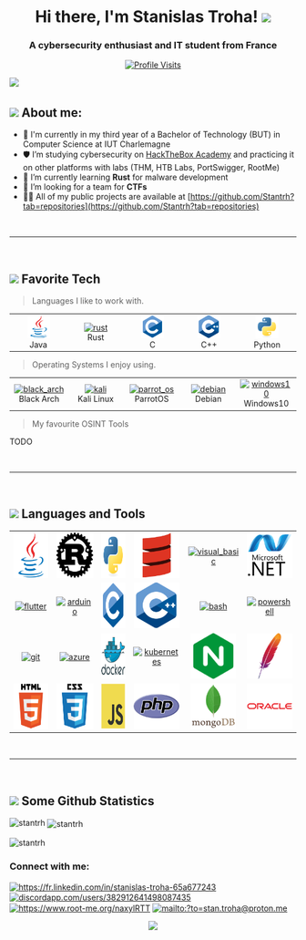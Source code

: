 <h1 align="center"> Hi there, I'm Stanislas Troha! <img height="30px" src="https://github.com/raghavk16/raghavk16/raw/master/octo.gif"></h1>
<h3 align="center">A cybersecurity enthusiast and IT student from France</h3>

<p align="center">
  <a href="https://media4.giphy.com/media/l0HlCtvUayCgoNGog/giphy.gif">
    <img src="https://media4.giphy.com/media/l0HlCtvUayCgoNGog/giphy.gif" alt="Profile Visits" />
  </a>
</p>



  ![](https://komarev.com/ghpvc/?username=stantrh&label=Profile%20Visits&color=blue&style=for-the-badge)
  
<h2 align="left"><img src="https://github.com/TheDudeThatCode/TheDudeThatCode/blob/master/Assets/Developer.gif" width="45" /> About me: </h2>

- 🏫 I'm currently in my third year of a Bachelor of Technology (BUT) in Computer Science at IUT Charlemagne
- 🛡 I’m studying cybersecurity on [HackTheBox Academy](https://academy.hackthebox.com/) and practicing it on other platforms with labs (THM, HTB Labs, PortSwigger, RootMe)
- 🔭 I’m currently learning **Rust** for malware development
- 🤝 I’m looking for a team for **CTFs**
- 👨‍💻 All of my public projects are available at [https://github.com/Stantrh?tab=repositories](https://github.com/Stantrh?tab=repositories)
<br>

***

<br>

<h2 align="left"><img src="https://github.com/TheDudeThatCode/TheDudeThatCode/blob/master/Assets/Rocket.gif" width="25" /> Favorite Tech</h2>

> Languages I like to work with.

<table>
  <tr>
    <td align="center" width="96">
       <a href="https://www.java.com" target="_blank" rel="noreferrer"> <img src="https://raw.githubusercontent.com/devicons/devicon/master/icons/java/java-original.svg" alt="java" width="40" height="40"/> </a>
      <br>Java
    </td>
    <td align="center" width="96">
      <a href="https://www.rust-lang.org" target="_blank" rel="noreferrer"> <img src="https://github.com/hussainweb/hussainweb/blob/main/icons/rust.png" alt="rust" width="40" height="40"/> </a>
      <br>Rust
    </td>
    <td align="center" width="96">
      <a href="https://www.cprogramming.com/" target="_blank" rel="noreferrer"> <img src="https://raw.githubusercontent.com/devicons/devicon/master/icons/c/c-original.svg" alt="c" width="40" height="40"/> </a>
      <br>C
    </td>
    <td align="center" width="96">
      <a href="https://www.w3schools.com/cpp/" target="_blank" rel="noreferrer"> <img src="https://raw.githubusercontent.com/devicons/devicon/master/icons/cplusplus/cplusplus-original.svg" alt="cplusplus" width="40" height="40"/> </a>
      <br>C++
    </td>
    <td align="center" width="96">
      <a href="https://www.python.org" target="_blank" rel="noreferrer"> <img src="https://raw.githubusercontent.com/devicons/devicon/master/icons/python/python-original.svg" alt="python" width="40" height="40"/> </a>
      <br>Python
    </td>
  </tr>
</table>



> Operating Systems I enjoy using.
> 
<table>
  <tr>
    <td align="center" width="96">
      <a href="https://blackarch.org/" target="_blank" rel="noreferrer"> <img src="https://logodix.com/logo/438787.png" alt="black_arch" width="40" height="40"/> </a>
      <br>Black Arch
    </td>
    <td align="center" width="96">
       <a href="https://www.kali.org/" target="_blank" rel="noreferrer"> <img src="https://icons.iconarchive.com/icons/simpleicons-team/simple/256/kali-linux-icon.png" alt="kali" width="40" height="40"/> </a>
      <br>Kali Linux
    </td>
    <td align="center" width="96">
      <a href="https://parrotsec.org/" target="_blank" rel="noreferrer"> <img src="https://encrypted-tbn0.gstatic.com/images?q=tbn:ANd9GcTb1zvAhC4IUBM9Kb_CHncxu9AeFFlMXRAnQQ&s" alt="parrot_os" width="40" height="40"/> </a>
      <br>ParrotOS
    </td>
    <td align="center" width="96">
      <a href="https://www.debian.org/" target="_blank" rel="noreferrer"> <img src="https://cdn.iconscout.com/icon/free/png-256/free-debian-2-202378.png?f=webp" alt="debian" width="40" height="40"/> </a>
      <br>Debian
    </td>
    <td align="center" width="96">
      <a href="https://www.microsoft.com/en-us/software-download/windows10" target="_blank" rel="noreferrer"> <img src="https://cdn.icon-icons.com/icons2/615/PNG/256/Windows_icon-icons.com_56585.png" alt="windows10" width="40" height="40"/> </a>
      <br>Windows10
    </td>
  </tr>
</table>

> My favourite OSINT Tools

TODO

<br>

***

<br>
<h2 align="left"><img src="https://media2.giphy.com/media/26n7b7PjSOZJwVCmY/giphy.gif?cid=6c09b952o9tsvge72yg3c8323wvnh04v80149zz2nzm4k5c3&ep=v1_gifs_search&rid=giphy.gif&ct=g" width="25" /> Languages and Tools</h2>
<table>
  <tr>
    <td align="center"><a href="https://www.java.com" target="_blank" rel="noreferrer"> <img src="https://raw.githubusercontent.com/devicons/devicon/master/icons/java/java-original.svg" alt="java" width="80" height="80"/> </a></td>
    <td align="center"><a href="https://www.rust-lang.org" target="_blank" rel="noreferrer"> <img src="https://raw.githubusercontent.com/devicons/devicon/master/icons/rust/rust-original.svg" alt="rust" width="80" height="80"/> </a></td>
    <td align="center"><a href="https://www.python.org" target="_blank" rel="noreferrer"> <img src="https://raw.githubusercontent.com/devicons/devicon/master/icons/python/python-original.svg" alt="python" width="80" height="80"/> </a></td>
    <td align="center"><a href="https://www.scala-lang.org" target="_blank" rel="noreferrer"> <img src="https://raw.githubusercontent.com/devicons/devicon/master/icons/scala/scala-original.svg" alt="scala" width="80" height="80"/> </a></td>
    <td align="center"><a href="https://learn.microsoft.com/en-us/dotnet/visual-basic/" target="_blank" rel="noreferrer"> <img src="https://cdn-icons-png.flaticon.com/256/5968/5968336.png" alt="visual_basic" width="80" height="80"/> </a></td>
    <td align="center"><a href="https://dotnet.microsoft.com/" target="_blank" rel="noreferrer"> <img src="https://raw.githubusercontent.com/devicons/devicon/master/icons/dot-net/dot-net-original-wordmark.svg" alt="dotnet" width="80" height="80"/> </a></td>
  </tr>
    <tr>
      <td align="center"><a href="https://flutter.dev" target="_blank" rel="noreferrer"> <img src="https://www.vectorlogo.zone/logos/flutterio/flutterio-icon.svg" alt="flutter" width="80" height="80"/> </a></td>
      <td align="center"><a href="https://www.arduino.cc/" target="_blank" rel="noreferrer"> <img src="https://cdn.worldvectorlogo.com/logos/arduino-1.svg" alt="arduino" width="80" height="80"/> </a></td>
      <td align="center"><a href="https://www.cprogramming.com/" target="_blank" rel="noreferrer"> <img src="https://raw.githubusercontent.com/devicons/devicon/master/icons/c/c-original.svg" alt="c" width="80" height="80"/> </a></td>
      <td align="center"><a href="https://www.w3schools.com/cpp/" target="_blank" rel="noreferrer"> <img src="https://raw.githubusercontent.com/devicons/devicon/master/icons/cplusplus/cplusplus-original.svg" alt="cplusplus" width="80" height="80"/> </a></td>
      <td align="center"><a href="https://www.gnu.org/software/bash/" target="_blank" rel="noreferrer"> <img src="https://www.vectorlogo.zone/logos/gnu_bash/gnu_bash-icon.svg" alt="bash" width="80" height="80"/> </a></td>
      <td align="center"><a href="https://learn.microsoft.com/en-us/powershell/scripting/overview?view=powershell" target="_blank" rel="noreferrer"> <img src="https://cdn.worldvectorlogo.com/logos/powershell.svg" alt="powershell" width="80" height="80"/> </a></td>
    </tr>
    <tr>
      <td align="center"><a href="https://git-scm.com/" target="_blank" rel="noreferrer"> <img src="https://www.vectorlogo.zone/logos/git-scm/git-scm-icon.svg" alt="git" width="80" height="80"/> </a></td>
      <td align="center"><a href="https://azure.microsoft.com/en-in/" target="_blank" rel="noreferrer"> <img src="https://www.vectorlogo.zone/logos/microsoft_azure/microsoft_azure-icon.svg" alt="azure" width="80" height="80"/> </a></td>
      <td align="center"><a href="https://www.docker.com/" target="_blank" rel="noreferrer"> <img src="https://raw.githubusercontent.com/devicons/devicon/master/icons/docker/docker-original-wordmark.svg" alt="docker" width="80" height="80"/> </a></td>
      <td align="center"><a href="https://kubernetes.io" target="_blank" rel="noreferrer"> <img src="https://www.vectorlogo.zone/logos/kubernetes/kubernetes-icon.svg" alt="kubernetes" width="80" height="80"/> </a></td>
      <td align="center"><a href="https://www.nginx.com" target="_blank" rel="noreferrer"> <img src="https://raw.githubusercontent.com/devicons/devicon/master/icons/nginx/nginx-original.svg" alt="nginx" width="80" height="80"/> </a></td>
      <td align="center"><a href="https://httpd.apache.org/" target="_blank" rel="noreferrer"> <img src="https://raw.githubusercontent.com/devicons/devicon/master/icons/apache/apache-original.svg" alt="apache" width="80" height="80"/> </a></td>
    </tr>
    <tr>
      <td align="center"><a href="https://www.w3.org/html/" target="_blank" rel="noreferrer"> <img src="https://raw.githubusercontent.com/devicons/devicon/master/icons/html5/html5-original-wordmark.svg" alt="html5" width="80" height="80"/> </a></td>
      <td align="center"><a href="https://www.w3schools.com/css/" target="_blank" rel="noreferrer"> <img src="https://raw.githubusercontent.com/devicons/devicon/master/icons/css3/css3-original-wordmark.svg" alt="css3" width="80" height="80"/> </a></td>
      <td align="center"><a href="https://developer.mozilla.org/en-US/docs/Web/JavaScript" target="_blank" rel="noreferrer"> <img src="https://raw.githubusercontent.com/devicons/devicon/master/icons/javascript/javascript-original.svg" alt="javascript" width="80" height="80"/> </a></td>
      <td align="center"><a href="https://www.php.net" target="_blank" rel="noreferrer"> <img src="https://raw.githubusercontent.com/devicons/devicon/master/icons/php/php-original.svg" alt="php" width="80" height="80"/> </a></td>
      <td align="center"><a href="https://www.mongodb.com/" target="_blank" rel="noreferrer"> <img src="https://raw.githubusercontent.com/devicons/devicon/master/icons/mongodb/mongodb-original-wordmark.svg" alt="mongodb" width="80" height="80"/> </a></td>
      <td align="center"><a href="https://www.oracle.com/" target="_blank" rel="noreferrer"> <img src="https://raw.githubusercontent.com/devicons/devicon/master/icons/oracle/oracle-original.svg" alt="oracle" width="80" height="80"/> </a></td>
    </tr>
</table>

<br>

***

<br>
<h2 align="left"><img src="https://github.com/TheDudeThatCode/TheDudeThatCode/blob/master/Assets/Rocket.gif" width="25" /> Some Github Statistics</h2>

<p><img align="left" src="https://github-readme-stats.vercel.app/api/top-langs?username=stantrh&show_icons=true&locale=en&layout=compact" alt="stantrh" /></p>

<p>&nbsp;<img align="center" src="https://github-readme-stats.vercel.app/api?username=stantrh&show_icons=true&locale=en" alt="stantrh" /></p>

<p><img align="center" src="https://github-readme-streak-stats.herokuapp.com/?user=stantrh&" alt="stantrh" /></p>

<h3 align="left">Connect with me:</h3>
<p align="left">
<a href="https://fr.linkedin.com/in/stanislas-troha-65a677243" target="blank"><img align="center" src="https://raw.githubusercontent.com/rahuldkjain/github-profile-readme-generator/master/src/images/icons/Social/linked-in-alt.svg" alt="https://fr.linkedin.com/in/stanislas-troha-65a677243" height="30" width="40" /></a>
<a href="https://discordapp.com/users/382912641498087435" target="blank"><img align="center" src="https://raw.githubusercontent.com/rahuldkjain/github-profile-readme-generator/master/src/images/icons/Social/discord.svg" alt="discordapp.com/users/382912641498087435" height="30" width="40" /></a>
<a href="https://www.root-me.org/naxylRTT" target="blank"><img align="center" src="https://www.root-me.org/IMG/logo/siteon0.svg?1637496509" alt="https://www.root-me.org/naxylRTT" height="30" width="40" /></a>
<a href="mailto:?to=stan.troha@proton.me" target="blank"><img align="center" src="https://c.clc2l.com/t/p/r/protonmail-OsbVvf.png" alt="mailto:?to=stan.troha@proton.me" height="30" width="40" /></a>
</p>

<p align="center">
  <img src="https://capsule-render.vercel.app/api?type=waving&color=gradient&height=50&section=footer&width=200"/>
</p>
